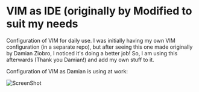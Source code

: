VIM as IDE (originally by  Modified to suit my needs
=======
Configuration of VIM for daily use. I was initially having my own VIM
configuration (in a separate repo), but after seeing this one made originally
by Damian Ziobro, I noticed it's doing a better job! So, I am using this
afterwards (Thank you Damian!) and add my own stuff to it.

Configuration of VIM as Damian is using at work:

![ScreenShot](https://raw.github.com/xmementoit/vim-ide/master/images/vim-ide.png)
